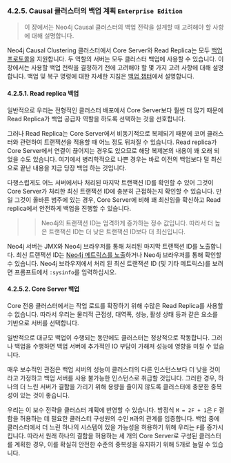 ### 4.2.5. Causal 클러스터의 백업 계획 `Enterprise Edition`
> 이 장에서는 Neo4j Causal 클러스터의 백업 전략을 설계할 때 고려해야 할 사항에 대해 설명합니다.

Neo4j Causal Clustering 클러스터에서 Core Server와 Read Replica는 모두 [백업 프로토콜](./lifecycle.html#4.2.2.6.-backup-protocol)을 지원합니다. 두 역할의 서버는 모두 클러스터 백업에 사용할 수 있습니다. 이 장에서는 사용할 백업 전략을 결정하기 전에 고려해야 할 몇 가지 고려 사항에 대해 설명합니다. 백업 및 복구 명령에 대한 자세한 지침은 [백업 챕터](/backup.md)에서 설명합니다.

#### 4.2.5.1. Read replica 백업
일반적으로 우리는 전형적인 클러스터 배포에서 Core Server보다 훨씬 더 많기 때문에 Read Replica가 백업 공급자 역할을 하도록 선택하는 것을 선호합니다.

그러나 Read Replica는 Core Server에서 비동기적으로 복제되기 때문에 코어 클러스터와 관련하여 트랜잭션을 적용할 때 어느 정도 뒤처질 수 있습니다. Read replica가 Core Server에서 연결이 끊어지는 경우도 있으므로 해당 복제본의 내용이 꽤 오래 되었을 수도 있습니다. 여기에서 병리학적으로 나쁜 경우는 바로 이전의 백업보다 덜 최신으로 끝난 내용을 지금 당장 백업 하는 것입니다.

다행스럽게도 어느 서버에서나 처리된 마지막 트랜잭션 ID를 확인할 수 있어 그것이 Core Server가 처리한 최신 트랜잭션 ID에 충분히 근접하는지 확인할 수 있습니다. 만일 그것이 올바른 범주에 있는 경우, Core Server에 비해 꽤 최신임을 확신하고 Read replica에서 안전하게 백업을 진행할 수 있습니다.

>> Neo4j의 트랜잭션 ID는 엄격하게 증가하는 정수 값입니다. 따라서 더 높은 트랜잭션 ID는 더 낮은 트랜잭션 ID보다 더 최신입니다.

Neo4j 서버는 JMX와 Neo4j 브라우저를 통해 처리된 마지막 트랜잭션 ID를 노출합니다. 최신 트랜잭션 ID는 [Neo4j 메트릭스를 노출](https://neo4j.com/docs/operations-manual/3.3/monitoring/metrics/reference/#causal-clustering-metrics)하거나 Neo4j 브라우저를 통해 확인할 수 있습니다. Neo4j 브라우저에서 처리 된 최신 트랜잭션 ID (및 기타 메트릭스)를 보려면 프롬프트에서 `:sysinfo`를 입력하십시오.

#### 4.2.5.2. Core Server 백업
Core 전용 클러스터에서는 작업 로드를 확장하기 위해 수많은 Read Replica를 사용할 수 없습니다. 따라서 우리는 물리적 근접성, 대역폭, 성능, 활성 상태 등과 같은 요소를 기반으로 서버를 선택합니다.

일반적으로 대규모 백업이 수행되는 동안에도 클러스터는 정상적으로 작동합니다. 그러나 백업을 수행하면 백업 서버에 추가적인 IO 부담이 가해져 성능에 영향을 미칠 수 있습니다.

매우 보수적인 관점은 백업 서버의 성능이 클러스터의 다른 인스턴스보다 더 낮을 것이라고 가정하고 백업 서버를 사용 불가능한 인스턴스로 취급할 것입니다. 그러한 경우, 하나의 더 느린 서버가 결함을 가리기 위해 용량을 줄이지 않도록 클러스터에 충분한 중복성이 있는 것이 좋습니다.

우리는 이 보수 전략을 클러스터 계획에 반영할 수 있습니다. 방정식 `M = 2F + 1`은 `F` 결함을 허용하는 데 필요한 클러스터 구성원의 수인 `M`과의 관계를 입증합니다. 백업 중에 클러스터에서 더 느린 하나의 시스템이 있을 가능성을 허용하기 위해 우리는 `F`를 증가시킵니다. 따라서 원래 하나의 결함을 허용하는 세 개의 Core Server로 구성된 클러스터를 계획한 경우, 이를 확실히 안전한 수준의 중복성을 유지하기 위해 5개로 늘릴 수 있습니다.

